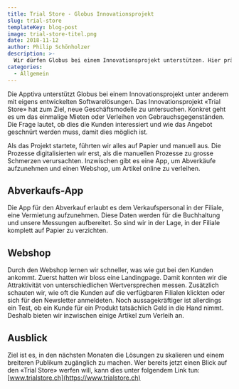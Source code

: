 ```yaml
---
title: Trial Store - Globus Innovationsprojekt
slug: trial-store
templateKey: blog-post
image: trial-store-titel.png
date: 2018-11-12
author: Philip Schönholzer
description: >-
  Wir dürfen Globus bei einem Innovationsprojekt unterstützen. Hier präsentieren wir kurz unser bisheriges Schaffen.
categories:
  - Allgemein
---
```


Die Apptiva unterstützt Globus bei einem Innovationsprojekt unter anderem mit eigens entwickelten Softwarelösungen. Das Innovationsprojekt «Trial Store» hat zum Ziel, neue Geschäftsmodelle zu untersuchen. Konkret geht es um das einmalige Mieten oder Verleihen von Gebrauchsgegenständen. Die Frage lautet, ob dies die Kunden interessiert und wie das Angebot geschnürt werden muss, damit dies möglich ist.

Als das Projekt startete, führten wir alles auf Papier und manuell aus. Die Prozesse digitalisierten wir erst, als die manuellen Prozesse zu grosse Schmerzen verursachten. Inzwischen gibt es eine App, um Abverkäufe aufzunehmen und einen Webshop, um Artikel online zu verleihen.

## Abverkaufs-App

Die App für den Abverkauf erlaubt es dem Verkaufspersonal in der Filiale, eine Vermietung aufzunehmen. Diese Daten werden für die Buchhaltung und unsere Messungen aufbereitet. So sind wir in der Lage, in der Filiale komplett auf Papier zu verzichten.

## Webshop

Durch den Webshop lernen wir schneller, was wie gut bei den Kunden ankommt. Zuerst hatten wir bloss eine Landingpage. Damit konnten wir die Attraktivität von unterschiedlichen Wertversprechen messen. Zusätzlich schauten wir, wie oft die Kunden auf die verfügbaren Filialen klickten oder sich für den Newsletter anmeldeten. Noch aussagekräftiger ist allerdings ein Test, ob ein Kunde für ein Produkt tatsächlich Geld in die Hand nimmt. Deshalb bieten wir inzwischen einige Artikel zum Verleih an.

## Ausblick

Ziel ist es, in den nächsten Monaten die Lösungen zu skalieren und einem breiteren Publikum zugänglich zu machen. Wer bereits jetzt einen Blick auf den «Trial Store» werfen will, kann dies unter folgendem Link tun: [www.trialstore.ch](https://www.trialstore.ch)
